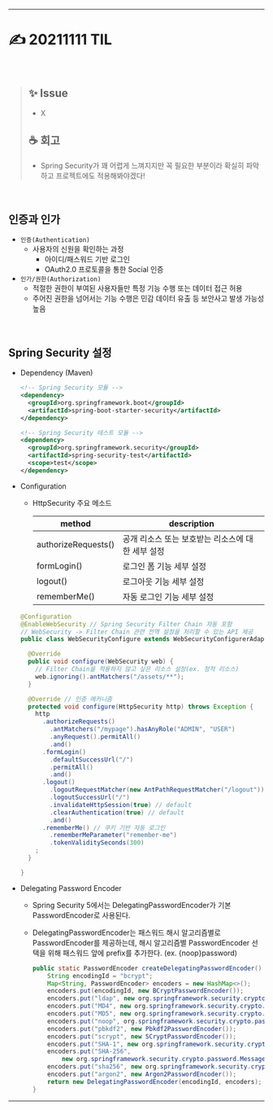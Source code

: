 ___
# ✍ 20211111 TIL

<br/>

> ## ✨ Issue
> - X
> 
> ## ☕ 회고
> - Spring Security가 꽤 어렵게 느껴지지만 꼭 필요한 부분이라 확실히 파악하고 프로젝트에도 적용해봐야겠다!

<br/>

## 인증과 인가
- `인증(Authentication)`
  - 사용자의 신원을 확인하는 과정
    - 아이디/패스워드 기반 로그인
    - OAuth2.0 프로토콜을 통한 Social 인증
- `인가/권한(Authorization)`
  - 적절한 권한이 부여된 사용자들만 특정 기능 수행 또는 데이터 접근 허용
  - 주어진 권한을 넘어서는 기능 수행은 민감 데이터 유출 등 보안사고 발생 가능성 높음

<br/>

## Spring Security 설정
- Dependency (Maven)
  ```xml
  <!-- Spring Security 모듈 -->
  <dependency> 
    <groupId>org.springframework.boot</groupId>
    <artifactId>spring-boot-starter-security</artifactId>
  </dependency>

  <!-- Spring Security 테스트 모듈 -->
  <dependency>
    <groupId>org.springframework.security</groupId>
    <artifactId>spring-security-test</artifactId>
    <scope>test</scope>
  </dependency>
  ```
- Configuration
  - HttpSecurity 주요 메소드
  
    |method|description|
    |------|-----------|
    |authorizeRequests()|공개 리소스 또는 보호받는 리소스에 대한 세부 설정|
    |formLogin()|로그인 폼 기능 세부 설정|
    |logout()|로그아웃 기능 세부 설정|
    |rememberMe()|자동 로그인 기능 세부 설정|

  ```java
  @Configuration
  @EnableWebSecurity // Spring Security Filter Chain 자동 포함
  // WebSecurity -> Filter Chain 관련 전역 설정을 처리할 수 있는 API 제공
  public class WebSecurityConfigure extends WebSecurityConfigurerAdapter {

    @Override
    public void configure(WebSecurity web) {
      // Filter Chain을 적용하지 않고 싶은 리소스 설정(ex. 정적 리소스)
      web.ignoring().antMatchers("/assets/**");
    }

    @Override // 인증 메커니즘
    protected void configure(HttpSecurity http) throws Exception {
      http
        .authorizeRequests()
          .antMatchers("/mypage").hasAnyRole("ADMIN", "USER")
          .anyRequest().permitAll()
          .and()
        .formLogin()
          .defaultSuccessUrl("/")
          .permitAll()
          .and()
        .logout()
          .logoutRequestMatcher(new AntPathRequestMatcher("/logout")) // default
          .logoutSuccessUrl("/")
          .invalidateHttpSession(true) // default
          .clearAuthentication(true) // default
          .and()
        .rememberMe() // 쿠키 기반 자동 로그인
          .rememberMeParameter("remember-me")
          .tokenValiditySeconds(300)
      ;
    }

  }
  ```
- Delegating Password Encoder
  - Spring Security 5에서는 DelegatingPasswordEncoder가 기본 PasswordEncoder로 사용된다.
  - DelegatingPasswordEncoder는 패스워드 해시 알고리즘별로 PasswordEncoder를 제공하는데, 해시 알고리즘별 PasswordEncoder 선택을 위해 패스워드 앞에 prefix를 추가한다. (ex. {noop}password)
  
    ```java
    public static PasswordEncoder createDelegatingPasswordEncoder() {
        String encodingId = "bcrypt";
        Map<String, PasswordEncoder> encoders = new HashMap<>();
        encoders.put(encodingId, new BCryptPasswordEncoder());
        encoders.put("ldap", new org.springframework.security.crypto.password.LdapShaPasswordEncoder());
        encoders.put("MD4", new org.springframework.security.crypto.password.Md4PasswordEncoder());
        encoders.put("MD5", new org.springframework.security.crypto.password.MessageDigestPasswordEncoder("MD5"));
        encoders.put("noop", org.springframework.security.crypto.password.NoOpPasswordEncoder.getInstance());
        encoders.put("pbkdf2", new Pbkdf2PasswordEncoder());
        encoders.put("scrypt", new SCryptPasswordEncoder());
        encoders.put("SHA-1", new org.springframework.security.crypto.password.MessageDigestPasswordEncoder("SHA-1"));
        encoders.put("SHA-256",
            new org.springframework.security.crypto.password.MessageDigestPasswordEncoder("SHA-256"));
        encoders.put("sha256", new org.springframework.security.crypto.password.StandardPasswordEncoder());
        encoders.put("argon2", new Argon2PasswordEncoder());
        return new DelegatingPasswordEncoder(encodingId, encoders);
    }
    ```
___